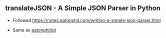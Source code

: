 ## translateJSON - A Simple JSON Parser in Python

- Followed https://notes.eatonphil.com/writing-a-simple-json-parser.html

- Same as [eatonphil/pj](https://github.com/eatonphil/pj)
